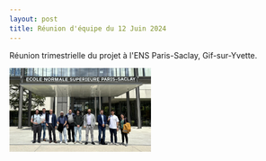 ```yaml
---
layout: post
title: Réunion d'équipe du 12 Juin 2024
---
```



Réunion trimestrielle du projet à l'ENS Paris-Saclay, Gif-sur-Yvette. 

<div class="image-row">
    <a href="/public/ens.jpg" target="_blank">
            <img src="/public/ens.jpg" alt="Cliquez pour voir la photo" style="width: 50%; height: 50%;">
    </a>
</div>


